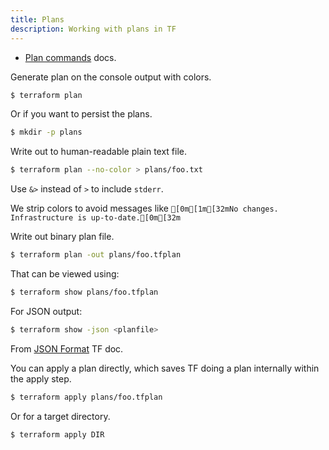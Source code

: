 ```yaml
---
title: Plans
description: Working with plans in TF
---
```


- [Plan commands](https://www.terraform.io/docs/commands/plan.html) docs.

Generate plan on the console output with colors.

```sh
$ terraform plan
```

Or if you want to persist the plans.

```sh
$ mkdir -p plans
```

Write out to human-readable plain text file.

```sh
$ terraform plan --no-color > plans/foo.txt
```

Use `&>` instead of `>` to include `stderr`.

We strip colors to avoid messages like `[0m[1m[32mNo changes. Infrastructure is up-to-date.[0m[32m`

Write out binary plan file.

```sh
$ terraform plan -out plans/foo.tfplan
```

That can be viewed using:

```sh
$ terraform show plans/foo.tfplan
```

For JSON output:

```sh
$ terraform show -json <planfile>
```

From [JSON Format](https://www.terraform.io/docs/internals/json-format.html) TF doc.

You can apply a plan directly, which saves TF doing a plan internally within the apply step.

```sh
$ terraform apply plans/foo.tfplan
```

Or for a target directory.

```sh
$ terraform apply DIR
```
